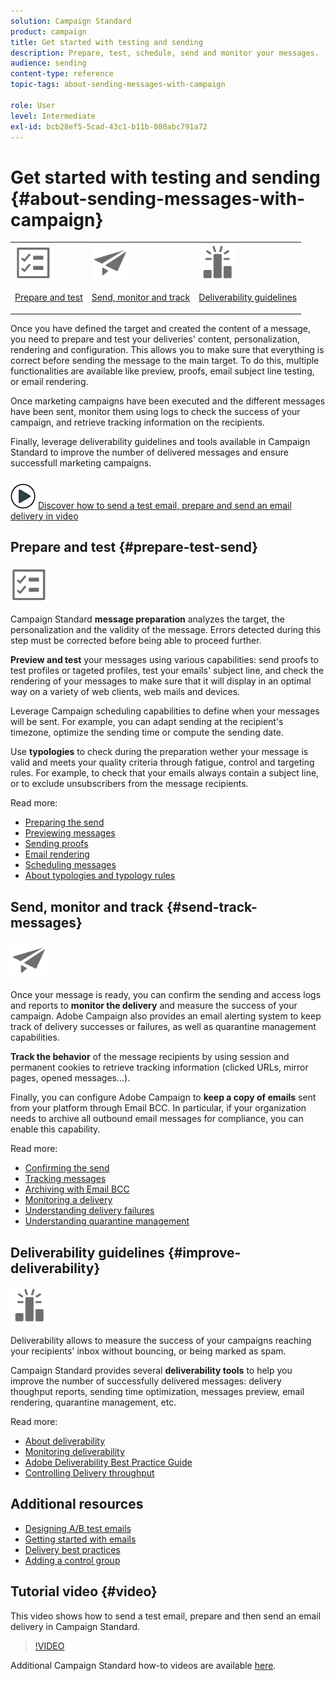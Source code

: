 ```yaml
---
solution: Campaign Standard
product: campaign
title: Get started with testing and sending
description: Prepare, test, schedule, send and monitor your messages.
audience: sending
content-type: reference
topic-tags: about-sending-messages-with-campaign

role: User
level: Intermediate
exl-id: bcb28ef5-5cad-43c1-b11b-080abc791a72
---
```

# Get started with testing and sending {#about-sending-messages-with-campaign}

<table>
<tr>
<td><img src="assets/do-not-localize/icon_prepare.svg" width="60px"><p><a href="#prepare-test-send">Prepare and test</a></p></td>
<td><img src="assets/do-not-localize/icon_send.svg" width="60px"><p><a href="#send-track-messages">Send, monitor and track</a></p></td>
<td><img src="assets/do-not-localize/icon_deliverability.svg" width="60px"><p><a href="#improve-deliverability">Deliverability guidelines</a></p></td></tr>
</table>

Once you have defined the target and created the content of a message, you need to prepare and test your deliveries' content, personalization, rendering and configuration. This allows you to make sure that everything is correct before sending the message to the main target. To do this, multiple functionalities are available like preview, proofs, email subject line testing, or email rendering.

Once marketing campaigns have been executed and the different messages have been sent, monitor them using logs to check the success of your campaign, and retrieve tracking information on the recipients.

Finally, leverage deliverability guidelines and tools available in Campaign Standard to improve the number of delivered messages and ensure successfull marketing campaigns.

![](assets/do-not-localize/how-to-video.png) [Discover how to send a test email, prepare and send an email delivery in video](#video)

## Prepare and test {#prepare-test-send}

<img src="assets/do-not-localize/icon_prepare.svg" width="60px">

Campaign Standard **message preparation** analyzes the target, the personalization and the validity of the message. Errors detected during this step must be corrected before being able to proceed further.

**Preview and test** your messages using various capabilities: send proofs to test profiles or tageted profiles, test your emails' subject line, and check the rendering of your messages to make sure that it will display in an optimal way on a variety of web clients, web mails and devices.

Leverage Campaign scheduling capabilities to define when your messages will be sent. For example, you can adapt sending at the recipient's timezone, optimize the sending time or compute the sending date.

Use **typologies** to check during the preparation wether your message is valid and meets your quality criteria through fatigue, control and targeting rules. For example, to check that your emails always contain a subject line, or to exclude unsubscribers from the message recipients.

Read more:

* [Preparing the send](../../sending/using/preparing-the-send.md)
* [Previewing messages](../../sending/using/previewing-messages.md)
* [Sending proofs](../../sending/using/sending-proofs.md)
* [Email rendering](../../sending/using/email-rendering.md)
* [Scheduling messages](../../sending/using/about-scheduling-messages.md)
* [About typologies and typology rules](../../sending/using/about-typology-rules.md)

## Send, monitor and track {#send-track-messages}

<img src="assets/do-not-localize/icon_send.svg"  width="60px">

Once your message is ready, you can confirm the sending and access logs and reports to **monitor the delivery** and measure the success of your campaign. Adobe Campaign also provides an email alerting system to keep track of delivery successes or failures, as well as quarantine management capabilities.

**Track the behavior** of the message recipients by using session and permanent cookies to retrieve tracking information (clicked URLs, mirror pages, opened messages...).

Finally, you can configure Adobe Campaign to **keep a copy of emails** sent from your platform through Email BCC. In particular, if your organization needs to archive all outbound email messages for compliance, you can enable this capability.

Read more:

* [Confirming the send](../../sending/using/confirming-the-send.md)
* [Tracking messages](../../sending/using/tracking-messages.md)
* [Archiving with Email BCC](../../sending/using/archiving.md)
* [Monitoring a delivery](../../sending/using/monitoring-a-delivery.md)
* [Understanding delivery failures](../../sending/using/understanding-delivery-failures.md)
* [Understanding quarantine management](../../sending/using/understanding-quarantine-management.md)

## Deliverability guidelines {#improve-deliverability}

<img src="assets/do-not-localize/icon_deliverability.svg"  width="60px">

Deliverability allows to measure the success of your campaigns reaching your recipients' inbox without bouncing, or being marked as spam.

Campaign Standard provides several **deliverability tools** to help you improve the number of successfully delivered messages: delivery thoughput reports, sending time optimization, messages preview, email rendering, quarantine management, etc.

Read more:

* [About deliverability](../../sending/using/about-deliverability.md)
* [Monitoring deliverability](../../sending/using/monitor-deliverability.md)
* [Adobe Deliverability Best Practice Guide](https://experienceleague.adobe.com/docs/deliverability-learn/deliverability-best-practice-guide/introduction.html)
* [Controlling Delivery throughput](../../reporting/using/delivery-throughput.md)

## Additional resources

* [Designing A/B test emails](../../channels/using/designing-an-a-b-test-email.md)
* [Getting started with emails](https://helpx.adobe.com/campaign/kb/acs-get-started-with-emails.html)
* [Delivery best practices](../../sending/using/delivery-best-practices.md)
* [Adding a control group](../../sending/using/control-group.md)

## Tutorial video {#video}

This video shows how to send a test email, prepare and then send an email delivery in Campaign Standard.

>[!VIDEO](https://video.tv.adobe.com/v/24013/)

Additional Campaign Standard how-to videos are available [here](https://experienceleague.adobe.com/docs/campaign-standard-learn/tutorials/overview.html?lang=en).
